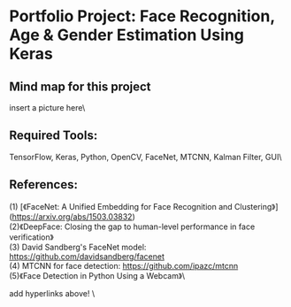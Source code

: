# **Portfolio Project: Face Recognition, Age & Gender Estimation Using Keras**


## **Mind map for this project**

insert a picture here\


## **Required Tools:**
TensorFlow, Keras, Python, OpenCV, FaceNet, MTCNN, Kalman Filter, GUI\



## **References:**
(1) [《FaceNet: A Unified Embedding for Face Recognition and Clustering》] (https://arxiv.org/abs/1503.03832)\
(2)《DeepFace: Closing the gap to human-level performance in face verification》\
(3) David Sandberg's FaceNet model: https://github.com/davidsandberg/facenet \
(4) MTCNN for face detection: https://github.com/ipazc/mtcnn \
(5)《Face Detection in Python Using a Webcam》\

add hyperlinks above! \
